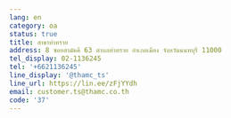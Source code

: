 ```yaml
---
lang: en
category: oa
status: true
title: สาขาท่าทราย
address: 8 ซอยสามัคคี 63 ตำบลท่าทราย อำเภอเมือง จังหวัดนนทบุรี 11000
tel_display: 02-1136245
tel: '+6621136245'
line_display: '@thamc_ts'
line_url: https://lin.ee/zFjYYdh
email: customer.ts@thamc.co.th
code: '37'
---
```

